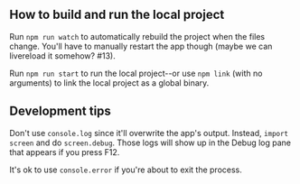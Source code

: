 ## How to build and run the local project

Run `npm run watch` to automatically rebuild the project when the files change. You'll have to
manually restart the app though (maybe we can livereload it somehow? #13).

Run `npm run start` to run the local project--or use `npm link` (with no arguments) to link the
local project as a global binary.

## Development tips

Don't use `console.log` since it'll overwrite the app's output. Instead, `import screen` and do
`screen.debug`. Those logs will show up in the Debug log pane that appears if you press F12.

It's ok to use `console.error` if you're about to exit the process.
